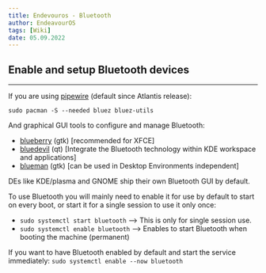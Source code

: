 ```yaml
---
title: Endevouros - Bluetooth
author: EndeavourOS
tags: [Wiki]
date: 05.09.2022
---
```


 ## Enable and setup Bluetooth devices
---
 If you are using [pipewire](https://discovery.endeavouros.com/wp-admin/post.php?post=2519&action=edit) (default since Atlantis release):

`sudo pacman -S --needed bluez bluez-utils`

And graphical GUI tools to configure and manage Bluetooth:
- [blueberry](https://github.com/linuxmint/blueberry) (gtk) [recommended for XFCE]  
- [bluedevil](https://www.archlinux.org/packages/extra/x86_64/bluedevil/) (qt) [Integrate the Bluetooth technology within KDE workspace and applications]  
- [blueman](https://github.com/blueman-project/blueman) (gtk) [can be used in Desktop Environments independent]

DEs like KDE/plasma and GNOME ship their own Bluetooth GUI by default.

To use Bluetooth you will mainly need to enable it for use by default to start on every boot, or start it for a single session to use it only once:
- `sudo systemctl start bluetooth` –> This is only for single session use.
- `sudo systemctl enable bluetooth` –> Enables to start Bluetooth when booting the machine (permanent)

If you want to have Bluetooth enabled by default and start the service immediately:
`sudo systemctl enable --now bluetooth`